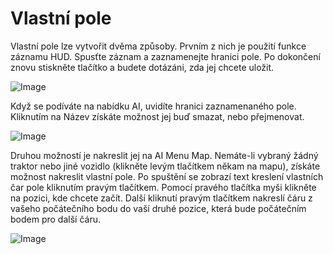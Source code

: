 # Vlastní pole


Vlastní pole lze vytvořit dvěma způsoby.
Prvním z nich je použití funkce záznamu HUD.
Spusťte záznam a zaznamenejte hranici pole.
Po dokončení znovu stiskněte tlačítko a budete dotázáni, zda jej chcete uložit.


![Image](images/recordcustomhelp_0_0_765_510.png)


Když se podíváte na nabídku AI, uvidíte hranici zaznamenaného pole.
Kliknutím na Název získáte možnost jej buď smazat, nebo přejmenovat.


![Image](images/donecustomhelp_0_0_765_510.png)


Druhou možností je nakreslit jej na AI Menu Map.
Nemáte-li vybraný žádný traktor nebo jiné vozidlo (klikněte levým tlačítkem někam na mapu), získáte možnost nakreslit vlastní pole.
Po spuštění se zobrazí text kreslení vlastních čar pole kliknutím pravým tlačítkem.
Pomocí pravého tlačítka myši klikněte na pozici, kde chcete začít.
Další kliknutí pravým tlačítkem nakreslí čáru z vašeho počátečního bodu do vaší druhé pozice, která bude počátečním bodem pro další čáru.


![Image](images/drawcustomhelp_0_0_765_510.png)

